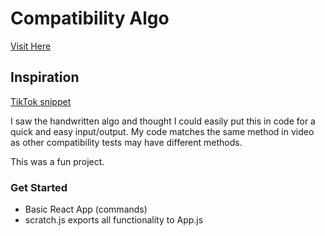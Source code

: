 # Compatibility Algo

[Visit Here](https://ForkingPaths2040.github.io/compatibility-with-names)

## Inspiration

[TikTok snippet](https://www.tiktok.com/@name.compatibility__/video/6933380665513676037?lang=en&is_copy_url=1&is_from_webapp=v1)

I saw the handwritten algo and thought I could easily put this in code for a quick and easy input/output. My code matches the same method in video as other compatibility tests may have different methods.

This was a fun project.

### Get Started

- Basic React App (commands)
- scratch.js exports all functionality to App.js
